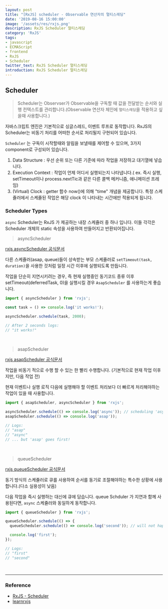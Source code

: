 ```yaml
---
layout: post
title: "[RxJS] scheduler - Observable 연산자의 멀티스레딩"
date: '2019-08-16 15:00:00'
image: '/assets/res/rxjs.png'
description: RxJS Scheduler 멀티스레딩
category: 'RxJS'
tags:
- javascript
- ECMAScript
- frontend
- RxJS
- Scheduler
twitter_text: RxJS Scheduler 멀티스레딩
introduction: RxJS Scheduler 멀티스레딩
---
```


## Scheduler

> Scheduler는 Observser가 Observable을 구독할 때 값을 전달받는 순서와 실행 컨텍스트를 관리합니다.(Observable 연산자 체인에 `멀티스레딩`을 적용하고 싶을때 사용합니다.)

자바스크립트 엔진은 기본적으로 싱글스레드, 이벤트 루프로 동작합니다. RxJS의 Scheduler는 비동기 처리를 어떠한 순서로 처리될지 구현되어 있습니다.

`Scheduler` 는 구독이 시작할때와 알림을 보낼때를 제어할 수 있으며, 3가지 component로 구성되어 있습니다.

1. Data Structure : 우선 순위 또는 다른 기준에 따라 작업을 저장하고 대기열에 넣습니다.
2. Execution Context : 작업이 언제 어디서 실행되는지 나타냅니다.( ex. 즉시 실행, setTimeout이나 process.nextTic과 같은 다른 콜백 메커니즘, 애니메이션 프레임)
3. (Virtual) Clock : getter 함수 now()에 의해 "time" 개념을 제공합니다. 특정 스케쥴러에서 스케쥴된 작업은 해당 clock 이 나타내는 시간에만 적용되게 됩니다.


### Scheduler Types

`async` Scheduler는 RxJS 가 제공하는 내장 스케쥴러 중 하나 입니다. 이들 각각은 Scheduler 개체의 static 속성을 사용하여 만들어지고 반환되어집니다.

> asyncScheduler

[rxjs asyncScheduler 공식문서](https://rxjs-dev.firebaseapp.com/api/index/const/asyncScheduler)

다른 스케쥴러(asap, queue)들이 상속받는 부모 스케쥴러로 `setTimeout(task, duration)`을 사용한 것처럼 일정 시간 이후에 실행되도록 만듭니다.

작업을 단순히 지연시키려는 경우, 즉 현재 실행중인 동기코드 종류 이후 setTimeout(deferredTask, 0)을 실행시킬 경우 `AsapScheduler` 를 사용하는게 좋습니다.


```js
import { asyncScheduler } from 'rxjs';

const task = () => console.log('it works!');

asyncScheduler.schedule(task, 2000);

// After 2 seconds logs:
// "it works!"
```

<br/>

> asapScheduler

[rxjs asapScheduler 공식문서](https://rxjs-dev.firebaseapp.com/api/index/const/asapScheduler)

작업을 비동기 적으로 수행 할 수 있는 한 빨리 수행합니다. (기본적으로 현재 작업 이후지만, 다음 작업 전)

현재 이벤트나 실행 로직 다음에 실행해야 할 이벤트 처리보다 더 빠르게 처리해야하는 작업이 있을 때 사용합니다.

```js
import { asapScheduler, asyncScheduler } from 'rxjs';

asyncScheduler.schedule(() => console.log('async')); // scheduling 'async' first...
asapScheduler.schedule(() => console.log('asap'));

// Logs:
// "asap"
// "async"
// ... but 'asap' goes first!
```

<br/>


> queueScheduler 

[rxjs queueScheduler 공식문서](https://rxjs-dev.firebaseapp.com/api/index/const/queueScheduler)

동기 방식의 스케쥴러로 큐를 사용하여 순서를 동기로 조절해야하는 특수한 상황에 사용합니다.(다소 실용성이 낮음)

다음 작업을 즉시 실행하는 대신에 큐에 담습니다. queue Schduler 가 지연과 함께 사용된다면, `async` 스케쥴러와 동일하게 동작합니다.

```js
import { queueScheduler } from 'rxjs';

queueScheduler.schedule(() => {
  queueScheduler.schedule(() => console.log('second')); // will not happen now, but will be put on a queue

  console.log('first');
});

// Logs:
// "first"
// "second"
```

<br/>





-----
### Reference
- <a href="https://rxjs-dev.firebaseapp.com/guide/scheduler">RxJS - Scheduler</a>
- <a href="http://reactivex.io/documentation/ko/scheduler.html">learnrxjs</a>
